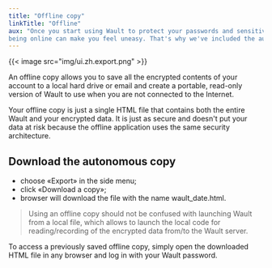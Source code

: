 ```yaml
---
title: "Offline copy"
linkTitle: "Offline"
aux: "Once you start using Wault to protect your passwords and sensitive data,
being online can make you feel uneasy. That's why we've included the autonomous copying from the very first version."
---
```


{{< image src="img/ui.zh.export.png" >}}

An offline copy allows you to save all the encrypted contents of your account to a local hard drive or email and 
create a portable, read-only version of Wault to use when you are not connected to the Internet.

Your offline copy is just a single HTML file that contains both the entire Wault and your encrypted data. 
It is just as secure and doesn't put your data at risk because the offline application uses the same security architecture.

## Download the autonomous copy
- choose «Export» in the side menu;
- click «Download a copy»;
- browser will download the file with the name wault_date.html.

> Using an offline copy should not be confused with launching Wault from a local file, which allows
> to launch the local code for reading/recording of the encrypted data from/to the Wault server.

To access a previously saved offline copy, simply open the downloaded HTML file in any browser
and log in with your Wault password.
